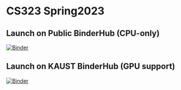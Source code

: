 # CS323 Spring2023

## Launch on Public BinderHub (CPU-only)

[![Binder](https://mybinder.org/badge_logo.svg)](https://mybinder.org/v2/gh/hammoudhasan/CS323_Spring2023/HEAD)

## Launch on KAUST BinderHub (GPU support)

[![Binder](https://ai-binder.kaust.edu.sa/badge_logo.svg)](https://ai-binder.kaust.edu.sa/v2/gh/hammoudhasan/CS323_Spring2023/HEAD?urlpath=lab)

